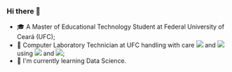 ### Hi there 👋

- :mortar_board: A Master of Educational Technology Student at Federal University of Ceará (UFC);
- :briefcase: Computer Laboratory Technician at UFC handling with care [![](https://img.shields.io/badge/MacOS-000000?style=for-the-badge&logo=apple&style=flat)]() and [![](https://img.shields.io/badge/Windows-000000?style=for-the-badge&logo=windows&style=flat)]() using [![](https://img.shields.io/badge/MXLinux-000000?style=for-the-badge&logo=mxlinux&style=flat)]() and [![](https://img.shields.io/badge/Ansible-000000?style=for-the-badge&logo=ansible&style=flat)]();
- 🌱 I'm currently learning Data Science.
